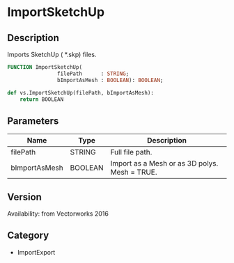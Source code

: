 # ImportSketchUp

## Description
Imports SketchUp ( *.skp)  files.

```pascal
FUNCTION ImportSketchUp(
				filePath      : STRING;
				bImportAsMesh : BOOLEAN): BOOLEAN;
```

```python
def vs.ImportSketchUp(filePath, bImportAsMesh):
    return BOOLEAN
```

## Parameters
|Name|Type|Description|
|---|---|---|
|filePath|STRING|Full file path.|
|bImportAsMesh|BOOLEAN|Import as a Mesh or as 3D polys. Mesh = TRUE.|

## Version
Availability: from Vectorworks 2016

## Category
* ImportExport

